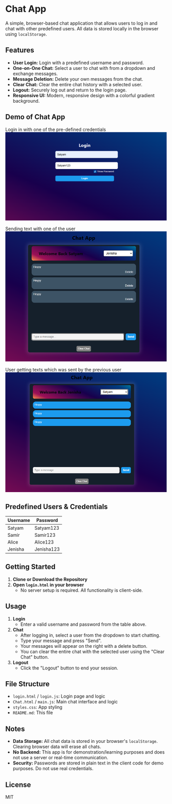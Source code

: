 # Chat App

A simple, browser-based chat application that allows users to log in and chat with other predefined users. All data is stored locally in the browser using `localStorage`.

## Features

- **User Login:** Login with a predefined username and password.
- **One-on-One Chat:** Select a user to chat with from a dropdown and exchange messages.
- **Message Deletion:** Delete your own messages from the chat.
- **Clear Chat:** Clear the entire chat history with a selected user.
- **Logout:** Securely log out and return to the login page.
- **Responsive UI:** Modern, responsive design with a colorful gradient background.

## Demo of Chat App 

Login in with one of the pre-defined credentials 
![Login page Screenshot](image.png)

Sending text with one of the user 
![Text screenshot](image-1.png)

User getting texts which was sent by the previous user
![Proof of the text that was sent](image-2.png)

## Predefined Users & Credentials

| Username | Password   |
|----------|------------|
| Satyam   | Satyam123  |
| Samir    | Samir123   |
| Alice    | Alice123   |
| Jenisha  | Jenisha123 |

## Getting Started

1. **Clone or Download the Repository**
2. **Open `login.html` in your browser**
   - No server setup is required. All functionality is client-side.

## Usage

1. **Login**
   - Enter a valid username and password from the table above.
2. **Chat**
   - After logging in, select a user from the dropdown to start chatting.
   - Type your message and press "Send".
   - Your messages will appear on the right with a delete button.
   - You can clear the entire chat with the selected user using the "Clear Chat" button.
3. **Logout**
   - Click the "Logout" button to end your session.

## File Structure

- `login.html` / `login.js`: Login page and logic
- `Chat.html` / `main.js`: Main chat interface and logic
- `styles.css`: App styling
- `README.md`: This file

## Notes

- **Data Storage:** All chat data is stored in your browser's `localStorage`. Clearing browser data will erase all chats.
- **No Backend:** This app is for demonstration/learning purposes and does not use a server or real-time communication.
- **Security:** Passwords are stored in plain text in the client code for demo purposes. Do not use real credentials.


## License

MIT 